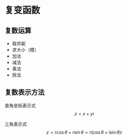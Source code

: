 # 复变函数

## 复数运算

+ 取共轭
+ 求大小（模）
+ 加法
+ 减法
+ 乘法
+ 除法

## 复数表示方法

直角坐标表示式
$$ z=x+yi$$

三角表示式
$$ z=r\cos\theta+r\sin\theta=r(\cos\theta+i\sin\theta) i $$
